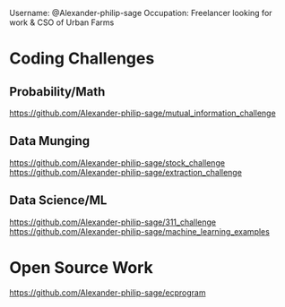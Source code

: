Username: @Alexander-philip-sage
Occupation: Freelancer looking for work & CSO of Urban Farms

# Coding Challenges
## Probability/Math
https://github.com/Alexander-philip-sage/mutual_information_challenge
## Data Munging
https://github.com/Alexander-philip-sage/stock_challenge
https://github.com/Alexander-philip-sage/extraction_challenge
## Data Science/ML
https://github.com/Alexander-philip-sage/311_challenge
https://github.com/Alexander-philip-sage/machine_learning_examples

# Open Source Work
https://github.com/Alexander-philip-sage/ecprogram
